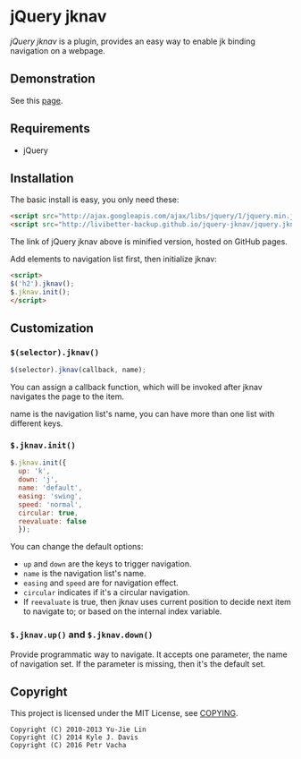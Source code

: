 jQuery jknav
============

*jQuery jknav* is a plugin, provides an easy way to enable jk binding navigation on a webpage.

Demonstration
-------------

See this [page](http://livibetter-backup.github.io/jquery-jknav/jquery.jknav.demo.html).

Requirements
------------

* jQuery

Installation
------------

The basic install is easy, you only need these:

```html
<script src="http://ajax.googleapis.com/ajax/libs/jquery/1/jquery.min.js"></script>
<script src="http://livibetter-backup.github.io/jquery-jknav/jquery.jknav.min.js"></script>
```

The link of jQuery jknav above is minified version, hosted on GitHub pages. 

Add elements to navigation list first, then initialize jknav:

```html
<script>
$('h2').jknav();
$.jknav.init();
</script>
```

Customization
-------------

### `$(selector).jknav()`

```js
$(selector).jknav(callback, name);
```

You can assign a callback function, which will be invoked after jknav navigates the page to the item.

name is the navigation list's name, you can have more than one list with different keys.

### `$.jknav.init()`

```js
$.jknav.init({
  up: 'k',
  down: 'j',
  name: 'default',
  easing: 'swing',
  speed: 'normal',
  circular: true,
  reevaluate: false
  });
```

You can change the default options:

* `up` and `down` are the keys to trigger navigation.
* `name` is the navigation list's name.
* `easing` and `speed` are for navigation effect.
* `circular` indicates if it's a circular navigation.
* If `reevaluate` is true, then jknav uses current position to decide next item to navigate to; or based on the internal index variable. 

### `$.jknav.up()` and `$.jknav.down()`

Provide programmatic way to navigate. It accepts one parameter, the name of navigation set. If the parameter is missing, then it's the default set. 

Copyright
---------

This project is licensed under the MIT License, see [COPYING](COPYING).

    Copyright (C) 2010-2013 Yu-Jie Lin
    Copyright (C) 2014 Kyle J. Davis
    Copyright (C) 2016 Petr Vacha
